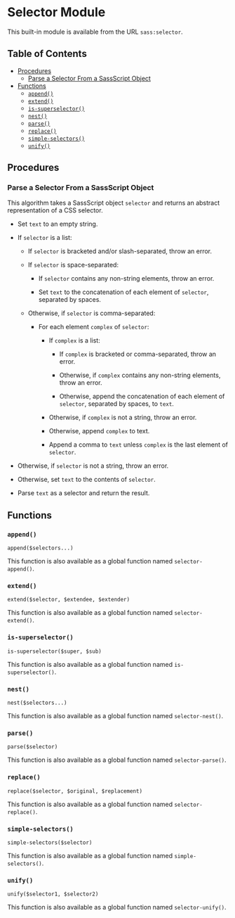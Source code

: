 # Selector Module

This built-in module is available from the URL `sass:selector`.

## Table of Contents

* [Procedures](#procedures)
  * [Parse a Selector From a SassScript Object](#parse-a-selector-from-a-sassscript-object)
* [Functions](#functions)
  * [`append()`](#append)
  * [`extend()`](#extend)
  * [`is-superselector()`](#is-superselector)
  * [`nest()`](#nest)
  * [`parse()`](#parse)
  * [`replace()`](#replace)
  * [`simple-selectors()`](#simple-selectors)
  * [`unify()`](#unify)

## Procedures

### Parse a Selector From a SassScript Object

This algorithm takes a SassScript object `selector` and returns an abstract
representation of a CSS selector.

* Set `text` to an empty string.

* If `selector` is a list:

  * If `selector` is bracketed and/or slash-separated, throw an error.

  * If `selector` is space-separated:

    * If `selector` contains any non-string elements, throw an error.

    * Set `text` to the concatenation of each element of `selector`, separated
      by spaces.

  * Otherwise, if `selector` is comma-separated:

    * For each element `complex` of `selector`:

      * If `complex` is a list:

        * If `complex` is bracketed or comma-separated, throw an error.

        * Otherwise, if `complex` contains any non-string elements, throw an error.

        * Otherwise, append the concatenation of each element of `selector`, separated
          by spaces, to `text`.

      * Otherwise, if `complex` is not a string, throw an error.

      * Otherwise, append `complex` to text.

      * Append a comma to `text` unless `complex` is the last element of
        `selector`.
      
* Otherwise, if `selector` is not a string, throw an error.

* Otherwise, set `text` to the contents of `selector`.

* Parse `text` as a selector and return the result.

## Functions

### `append()`

```
append($selectors...)
```

This function is also available as a global function named `selector-append()`.

### `extend()`

```
extend($selector, $extendee, $extender)
```

This function is also available as a global function named `selector-extend()`.

### `is-superselector()`

```
is-superselector($super, $sub)
```

This function is also available as a global function named `is-superselector()`.

### `nest()`

```
nest($selectors...)
```

This function is also available as a global function named `selector-nest()`.

### `parse()`

```
parse($selector)
```

This function is also available as a global function named `selector-parse()`.

### `replace()`

```
replace($selector, $original, $replacement)
```

This function is also available as a global function named `selector-replace()`.

### `simple-selectors()`

```
simple-selectors($selector)
```

This function is also available as a global function named `simple-selectors()`.

### `unify()`

```
unify($selector1, $selector2)
```

This function is also available as a global function named `selector-unify()`.

